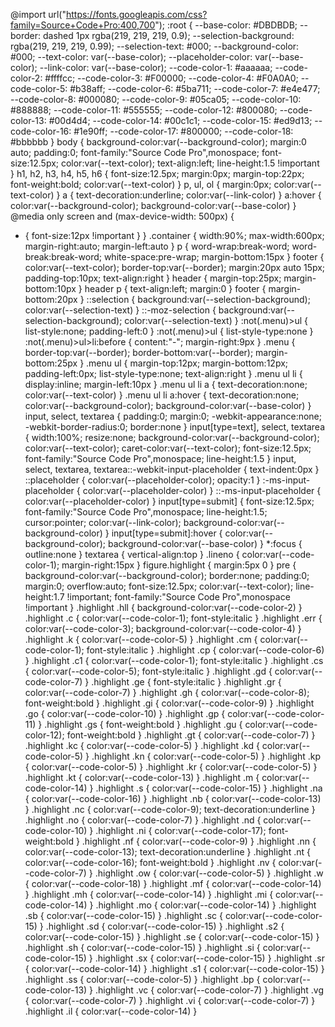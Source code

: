 @import url("https://fonts.googleapis.com/css?family=Source+Code+Pro:400,700");
:root {
  --base-color: #DBDBDB;
  --border: dashed 1px rgba(219,
  219,
  219,
  0.9);
  --selection-background: rgba(219,
  219,
  219,
  0.99);
  --selection-text: #000;
  --background-color: #000;
  --text-color: var(--base-color);
  --placeholder-color: var(--base-color);
  --link-color: var(--base-color);
  --code-color-1: #aaaaaa;
  --code-color-2: #ffffcc;
  --code-color-3: #F00000;
  --code-color-4: #F0A0A0;
  --code-color-5: #b38aff;
  --code-color-6: #5ba711;
  --code-color-7: #e4e477;
  --code-color-8: #000080;
  --code-color-9: #05ca05;
  --code-color-10: #888888;
  --code-color-11: #555555;
  --code-color-12: #800080;
  --code-color-13: #00d4d4;
  --code-color-14: #00c1c1;
  --code-color-15: #ed9d13;
  --code-color-16: #1e90ff;
  --code-color-17: #800000;
  --code-color-18: #bbbbbb
}
body {
  background-color:var(--background-color);
  margin:0 auto;
  padding:0;
  font-family:"Source Code Pro",monospace;
  font-size:12.5px;
  color:var(--text-color);
  text-align:left;
  line-height:1.5 !important
}
h1,
h2,
h3,
h4,
h5,
h6 {
  font-size:12.5px;
  margin:0px;
  margin-top:22px;
  font-weight:bold;
  color:var(--text-color)
}
p,
ul,
ol {
  margin:0px;
  color:var(--text-color)
}
a {
  text-decoration:underline;
  color:var(--link-color)
}
a:hover {
  color:var(--background-color);
  background-color:var(--base-color)
}
@media only screen and (max-device-width: 500px) {
  * {
    font-size:12px !important
  }
}
.container {
  width:90%;
  max-width:600px;
  margin-right:auto;
  margin-left:auto
}
p {
  word-wrap:break-word;
  word-break:break-word;
  white-space:pre-wrap;
  margin-bottom:15px
}
footer {
  color:var(--text-color);
  border-top:var(--border);
  margin:20px auto 15px;
  padding-top:10px;
  text-align:right
}
header {
  margin-top:25px;
  margin-bottom:10px
}
header p {
  text-align:left;
  margin:0
}
footer {
  margin-bottom:20px
}
::selection {
  background:var(--selection-background);
  color:var(--selection-text)
}
::-moz-selection {
  background:var(--selection-background);
  color:var(--selection-text)
}
:not(.menu)>ul {
  list-style:none;
  padding-left:0
}
:not(.menu)>ul {
  list-style-type:none
}
:not(.menu)>ul>li:before {
  content:"-";
  margin-right:9px
}
.menu {
  border-top:var(--border);
  border-bottom:var(--border);
  margin-bottom:25px
}
.menu ul {
  margin-top:12px;
  margin-bottom:12px;
  padding-left:0px;
  list-style-type:none;
  text-align:right
}
.menu ul li {
  display:inline;
  margin-left:10px
}
.menu ul li a {
  text-decoration:none;
  color:var(--text-color)
}
.menu ul li a:hover {
  text-decoration:none;
  color:var(--background-color);
  background-color:var(--base-color)
}
input,
select,
textarea {
  padding:0;
  margin:0;
  -webkit-appearance:none;
  -webkit-border-radius:0;
  border:none
}
input[type=text],
select,
textarea {
  width:100%;
  resize:none;
  background-color:var(--background-color);
  color:var(--text-color);
  caret-color:var(--text-color);
  font-size:12.5px;
  font-family:"Source Code Pro",monospace;
  line-height:1.5
}
input,
select,
textarea,
textarea::-webkit-input-placeholder {
  text-indent:0px
}
::placeholder {
  color:var(--placeholder-color);
  opacity:1
}
:-ms-input-placeholder {
  color:var(--placeholder-color)
}
::-ms-input-placeholder {
  color:var(--placeholder-color)
}
input[type=submit] {
  font-size:12.5px;
  font-family:"Source Code Pro",monospace;
  line-height:1.5;
  cursor:pointer;
  color:var(--link-color);
  background-color:var(--background-color)
}
input[type=submit]:hover {
  color:var(--background-color);
  background-color:var(--base-color)
}
*:focus {
  outline:none
}
textarea {
  vertical-align:top
}
.lineno {
  color:var(--code-color-1);
  margin-right:15px
}
figure.highlight {
  margin:5px 0
}
pre {
  background-color:var(--background-color);
  border:none;
  padding:0;
  margin:0;
  overflow:auto;
  font-size:12.5px;
  color:var(--text-color);
  line-height:1.7 !important;
  font-family:"Source Code Pro",monospace !important
}
.highlight .hll {
  background-color:var(--code-color-2)
}
.highlight .c {
  color:var(--code-color-1);
  font-style:italic
}
.highlight .err {
  color:var(--code-color-3);
  background-color:var(--code-color-4)
}
.highlight .k {
  color:var(--code-color-5)
}
.highlight .cm {
  color:var(--code-color-1);
  font-style:italic
}
.highlight .cp {
  color:var(--code-color-6)
}
.highlight .c1 {
  color:var(--code-color-1);
  font-style:italic
}
.highlight .cs {
  color:var(--code-color-5);
  font-style:italic
}
.highlight .gd {
  color:var(--code-color-7)
}
.highlight .ge {
  font-style:italic
}
.highlight .gr {
  color:var(--code-color-7)
}
.highlight .gh {
  color:var(--code-color-8);
  font-weight:bold
}
.highlight .gi {
  color:var(--code-color-9)
}
.highlight .go {
  color:var(--code-color-10)
}
.highlight .gp {
  color:var(--code-color-11)
}
.highlight .gs {
  font-weight:bold
}
.highlight .gu {
  color:var(--code-color-12);
  font-weight:bold
}
.highlight .gt {
  color:var(--code-color-7)
}
.highlight .kc {
  color:var(--code-color-5)
}
.highlight .kd {
  color:var(--code-color-5)
}
.highlight .kn {
  color:var(--code-color-5)
}
.highlight .kp {
  color:var(--code-color-5)
}
.highlight .kr {
  color:var(--code-color-5)
}
.highlight .kt {
  color:var(--code-color-13)
}
.highlight .m {
  color:var(--code-color-14)
}
.highlight .s {
  color:var(--code-color-15)
}
.highlight .na {
  color:var(--code-color-16)
}
.highlight .nb {
  color:var(--code-color-13)
}
.highlight .nc {
  color:var(--code-color-9);
  text-decoration:underline
}
.highlight .no {
  color:var(--code-color-7)
}
.highlight .nd {
  color:var(--code-color-10)
}
.highlight .ni {
  color:var(--code-color-17);
  font-weight:bold
}
.highlight .nf {
  color:var(--code-color-9)
}
.highlight .nn {
  color:var(--code-color-13);
  text-decoration:underline
}
.highlight .nt {
  color:var(--code-color-16);
  font-weight:bold
}
.highlight .nv {
  color:var(--code-color-7)
}
.highlight .ow {
  color:var(--code-color-5)
}
.highlight .w {
  color:var(--code-color-18)
}
.highlight .mf {
  color:var(--code-color-14)
}
.highlight .mh {
  color:var(--code-color-14)
}
.highlight .mi {
  color:var(--code-color-14)
}
.highlight .mo {
  color:var(--code-color-14)
}
.highlight .sb {
  color:var(--code-color-15)
}
.highlight .sc {
  color:var(--code-color-15)
}
.highlight .sd {
  color:var(--code-color-15)
}
.highlight .s2 {
  color:var(--code-color-15)
}
.highlight .se {
  color:var(--code-color-15)
}
.highlight .sh {
  color:var(--code-color-15)
}
.highlight .si {
  color:var(--code-color-15)
}
.highlight .sx {
  color:var(--code-color-15)
}
.highlight .sr {
  color:var(--code-color-14)
}
.highlight .s1 {
  color:var(--code-color-15)
}
.highlight .ss {
  color:var(--code-color-5)
}
.highlight .bp {
  color:var(--code-color-13)
}
.highlight .vc {
  color:var(--code-color-7)
}
.highlight .vg {
  color:var(--code-color-7)
}
.highlight .vi {
  color:var(--code-color-7)
}
.highlight .il {
  color:var(--code-color-14)
}
